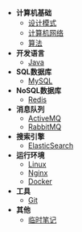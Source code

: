 - **计算机基础**
    - [设计模式](/计算机基础/设计模式/README.md)
    - [计算机网络](/计算机基础/计算机网络/README.md)
    - [算法](/计算机基础/算法/README.md)
- **开发语言**
    - [Java](/开发语言/Java/README.md)
- **SQL数据库**
    - [MySQL](/SQL数据库/MySQL/README.md)
- **NoSQL数据库**
    - [Redis](/NoSQL数据库/Redis/README.md)
- **消息队列**
    - [ActiveMQ](/消息队列/ActiveMQ/README.md)
    - [RabbitMQ](/消息队列/RabbitMQ/README.md)
- **搜索引擎**
    - [ElasticSearch](/搜索引擎/ElasticSearch/README.md)
- **运行环境**
    - [Linux](/运行环境/Linux/README.md)
    - [Nginx](/运行环境/Nginx/README.md)
    - [Docker](/运行环境/Docker/README.md)
- **工具**
    - [Git](/工具/Git/README.md)
- **其他**
    - [临时笔记](/临时笔记/README.md)
